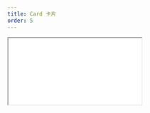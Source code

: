 ```yaml
---
title: Card 卡片
order: 5
---
```


<Iframe src="//mc.fusion.design/demos/comp_groups/@alifd/next/card?theme=@alifd/theme-2" />
